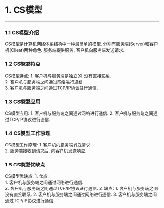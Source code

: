 # 1. CS模型
<hr>

### 1.1 CS模型介绍
CS模型是计算机网络体系结构中一种最简单的模型.
分别有服务端(Server)和客户机(Client)两种角色.
服务端提供服务, 客户机向服务端发送请求.


### 1.2 CS模型特点
CS模型特点:
    1. 客户机与服务端是独立的, 没有直接联系.<br>
    2. 客户机与服务端之间通过网络进行通信.<br>
    3. 客户机与服务端之间通过TCP/IP协议进行通信.

### 1.3 CS模型应用
CS模型应用:
    1. 客户机与服务端之间通过网络进行通信.
    2. 客户机与服务端之间通过TCP/IP协议进行通信.

### 1.4 CS模型工作原理
CS模型工作原理:
    1. 客户机向服务端发送请求.<br>
    2. 服务端接收到请求后, 向客户机发送响应.

### 1.5 CS模型优缺点
CS模型优缺点:
    1. 优点:   
        1. 客户机与服务端之间通过网络进行通信. <br>
        2. 客户机与服务端之间通过TCP/IP协议进行通信.
    2. 缺点:
        1. 客户机与服务端之间没有直接联系. 
        2. 客户机与服务端之间通过网络进行通信.
        3. 客户机与服务端之间通过TCP/IP协议进行通信.



